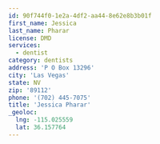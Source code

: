 ```yaml
---
id: 90f744f0-1e2a-4df2-aa44-8e62e8b3b01f
first_name: Jessica
last_name: Pharar
license: DMD
services:
  - dentist
category: dentists
address: 'P O Box 13296'
city: 'Las Vegas'
state: NV
zip: '89112'
phone: '(702) 445-7075'
title: 'Jessica Pharar'
_geoloc:
  lng: -115.025559
  lat: 36.157764
---
```

